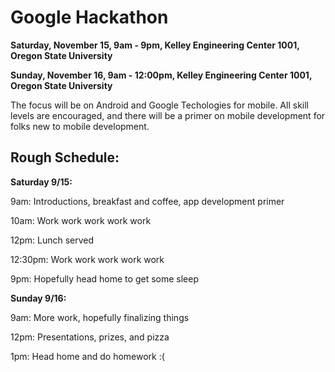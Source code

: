 Google Hackathon
================
__Saturday, November 15, 9am - 9pm, Kelley Engineering Center 1001, Oregon State University__

__Sunday, November 16, 9am - 12:00pm, Kelley Engineering Center 1001, Oregon State University__

The focus will be on Android and Google Techologies for mobile.  All skill levels are encouraged, and there will be a primer on mobile development for folks new to mobile development.

Rough Schedule:
--------------

__Saturday 9/15:__

9am: Introductions, breakfast and coffee, app development primer

10am: Work work work work work

12pm: Lunch served

12:30pm: Work work work work work

9pm: Hopefully head home to get some sleep

__Sunday 9/16:__

9am: More work, hopefully finalizing things

12pm: Presentations, prizes, and pizza

1pm: Head home and do homework :(
